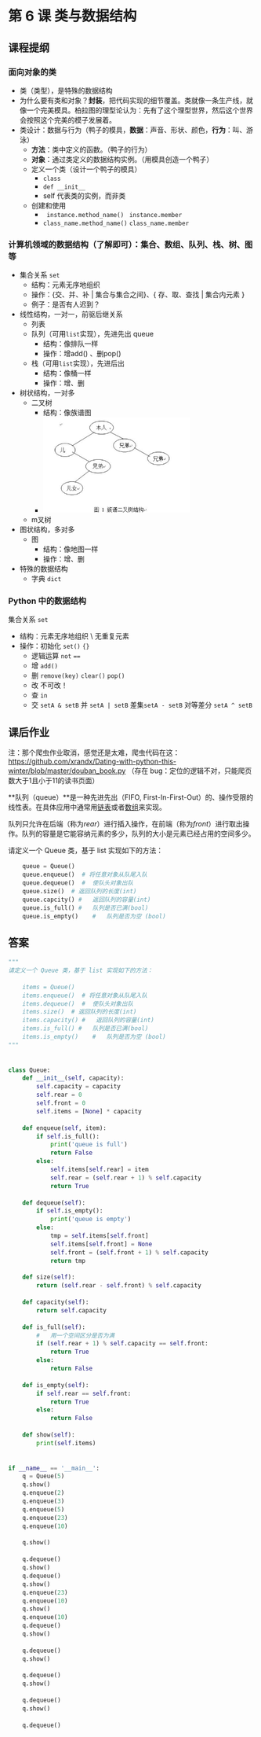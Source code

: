 # 第 6 课 类与数据结构

## 课程提纲
### 面向对象的类

- 类（类型），是特殊的数据结构
- 为什么要有类和对象？**封装**，把代码实现的细节覆盖。类就像一条生产线，就像一个完美模具。柏拉图的理型论认为：先有了这个理型世界，然后这个世界会按照这个完美的模子发展着。
- 类设计：数据与行为（鸭子的模具，**数据**：声音、形状、颜色，**行为**：叫、游泳）
  - **方法**：类中定义的函数。（鸭子的行为）
  - **对象**：通过类定义的数据结构实例。（用模具创造一个鸭子）
  - 定义一个类（设计一个鸭子的模具）
    - `class`
    - `def __init__`
    - self 代表类的实例，而非类
  - 创建和使用
    - ` instance.method_name()` ` instance.member`
    - `class_name.method_name()` `class_name.member`

###  计算机领域的数据结构（了解即可）：集合、数组、队列、栈、树、图等
  - 集合关系 `set`
    - 结构：元素无序地组织
    - 操作：{交、并、补 | 集合与集合之间}、{ 存、取、查找 | 集合内元素 }
    - 例子：是否有人迟到？
  - 线性结构，一对一，前驱后继关系
      - 列表
    - 队列（可用`list`实现），先进先出 queue
      - 结构：像排队一样
      - 操作：增add() 、删pop()
    - 栈（可用`list`实现），先进后出
      - 结构：像桶一样
      - 操作：增、删
  - 树状结构，一对多
    - 二叉树
      - 结构：像族谱图
      - <img src="../img/110511_WqcR_2348884.jpg" alt="110511_WqcR_2348884" style="zoom:67%;" />
    - m叉树
  - 图状结构，多对多
    - 图
      - 结构：像地图一样
      - 操作：增、删
  - 特殊的数据结构
    - 字典 `dict`

###  Python 中的数据结构
集合关系 `set`

- 结构：元素无序地组织 \ 无重复元素
- 操作：初始化 `set()` `{}`
  - 逻辑运算 `not` `==`
  - 增 `add()`
  - 删 `remove(key)` `clear()` `pop()`
  - 改 不可改！
  - 查  `in`
  - 交 `setA & setB`  并 `setA | setB` 差集`setA - setB`  对等差分 `setA ^ setB` 

## 课后作业

注：那个爬虫作业取消，感觉还是太难，爬虫代码在这：https://github.com/xrandx/Dating-with-python-this-winter/blob/master/douban_book.py （存在 bug：定位的逻辑不对，只能爬页数大于1且小于11的读书页面）



**队列（queue）**是一种先进先出（FIFO, First-In-First-Out）的、操作受限的线性表。在具体应用中通常用[链表](https://zh.wikipedia.org/wiki/链表)或者[数组](https://zh.wikipedia.org/wiki/数组)来实现。

队列只允许在后端（称为*rear*）进行插入操作，在前端（称为*front*）进行取出操作。队列的容量是它能容纳元素的多少，队列的大小是元素已经占用的空间多少。

请定义一个 Queue 类，基于 list 实现如下的方法：

```python
    queue = Queue()
    queue.enqueue()  # 将任意对象从队尾入队
    queue.dequeue()  #  使队头对象出队
    queue.size()  # 返回队列的长度(int)
    queue.capcity() #   返回队列的容量(int)
    queue.is_full() #   队列是否已满(bool)
    queue.is_empty()    #   队列是否为空 (bool)
```



## 答案

```python
"""
请定义一个 Queue 类，基于 list 实现如下的方法：

    items = Queue()
    items.enqueue()  # 将任意对象从队尾入队
    items.dequeue()  #  使队头对象出队
    items.size()  # 返回队列的长度(int)
    items.capacity() #   返回队列的容量(int)
    items.is_full() #   队列是否已满(bool)
    items.is_empty()    #   队列是否为空 (bool)
"""


class Queue:
    def __init__(self, capacity):
        self.capacity = capacity
        self.rear = 0
        self.front = 0
        self.items = [None] * capacity

    def enqueue(self, item):
        if self.is_full():
            print('queue is full')
            return False
        else:
            self.items[self.rear] = item
            self.rear = (self.rear + 1) % self.capacity
            return True

    def dequeue(self):
        if self.is_empty():
            print('queue is empty')
        else:
            tmp = self.items[self.front]
            self.items[self.front] = None
            self.front = (self.front + 1) % self.capacity
            return tmp

    def size(self):
        return (self.rear - self.front) % self.capacity

    def capacity(self):
        return self.capacity

    def is_full(self):
        #   用一个空间区分是否为满
        if (self.rear + 1) % self.capacity == self.front:
            return True
        else:
            return False

    def is_empty(self):
        if self.rear == self.front:
            return True
        else:
            return False

    def show(self):
        print(self.items)


if __name__ == '__main__':
    q = Queue(5)
    q.show()
    q.enqueue(2)
    q.enqueue(3)
    q.enqueue(5)
    q.enqueue(23)
    q.enqueue(10)

    q.show()

    q.dequeue()
    q.show()
    q.dequeue()
    q.show()
    q.enqueue(23)
    q.enqueue(10)
    q.show()
    q.enqueue(10)
    q.dequeue()
    q.show()

    q.dequeue()
    q.show()

    q.dequeue()
    q.show()

    q.dequeue()
    q.show()

    q.dequeue()
```

